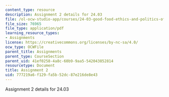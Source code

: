 ```yaml
---
content_type: resource
description: Assignment 2 details for 24.03
file: /ol-ocw-studio-app/courses/24-03-good-food-ethics-and-politics-of-food-spring-2017/777219a6f129fa5b52dc87e216de8e43_MIT24_03_assignment2.pdf
file_size: 76965
file_type: application/pdf
learning_resource_types:
- Assignments
license: https://creativecommons.org/licenses/by-nc-sa/4.0/
ocw_type: OCWFile
parent_title: Assignments
parent_type: CourseSection
parent_uid: 41ef0258-4a8c-60b9-9aa5-542043852814
resourcetype: Document
title: Assignment 2
uid: 777219a6-f129-fa5b-52dc-87e216de8e43
---
```

Assignment 2 details for 24.03